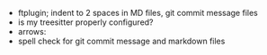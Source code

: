 - ftplugin; indent to 2 spaces in MD files, git commit message files
- is my treesitter properly configured?
- arrows: <nop>
- spell check for git commit message and markdown files
